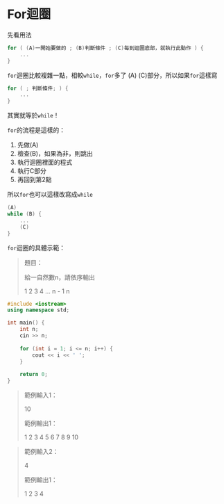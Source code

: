 # For迴圈

先看用法

```cpp
for ( (A)一開始要做的 ; (B)判斷條件 ; (C)每到迴圈底部，就執行此動作 ) {
    ...
}
```

`for`迴圈比較複雜一點，相較`while`，`for`多了 \(A\) \(C\)部分，所以如果`for`這樣寫

```cpp
for ( ; 判斷條件; ) {
    ...
}
```

其實就等於`while`！

`for`的流程是這樣的：

1. 先做\(A\)
2. 檢查\(B\)，如果為非，則跳出
3. 執行迴圈裡面的程式
4. 執行C部分
5. 再回到第2點

所以`for`也可以這樣改寫成`while`

```cpp
(A)
while (B) {
    ...
    (C)
} 
```

`for`迴圈的具體示範：

> 題目：
>
> 給一自然數n，請依序輸出
>
> 1 2 3 4 ... n - 1 n

```cpp
#include <iostream>
using namespace std;

int main() {
    int n;
    cin >> n;
    
    for (int i = 1; i <= n; i++) {
        cout << i << ' ';
    }
    
    return 0;
}
```

> 範例輸入1：
>
> 10
>
> 範例輸出1：
>
> 1 2 3 4 5 6 7 8 9 10

> 範例輸入2：
>
> 4
>
> 範例輸出1：
>
> 1 2 3 4



